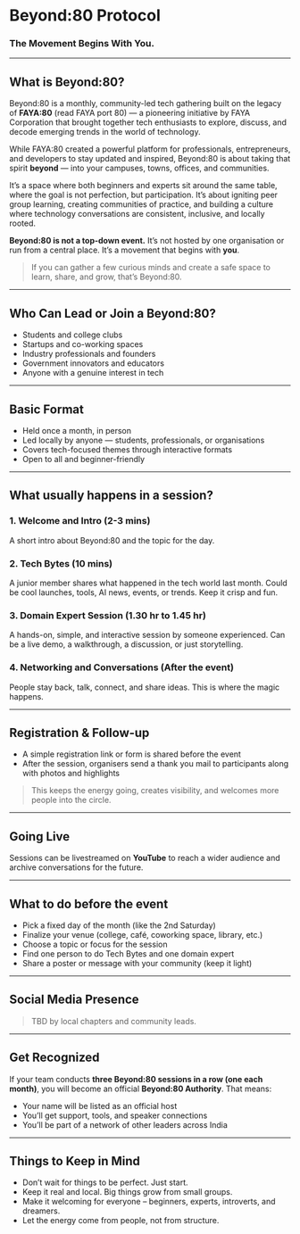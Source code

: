 # Beyond:80 Protocol

### The Movement Begins With You.

---

## What is Beyond:80?

Beyond:80 is a monthly, community-led tech gathering built on the legacy of **FAYA:80** (read FAYA port 80) — a pioneering initiative by FAYA Corporation that brought together tech enthusiasts to explore, discuss, and decode emerging trends in the world of technology.

While FAYA:80 created a powerful platform for professionals, entrepreneurs, and developers to stay updated and inspired, Beyond:80 is about taking that spirit **beyond** — into your campuses, towns, offices, and communities.

It’s a space where both beginners and experts sit around the same table, where the goal is not perfection, but participation. It’s about igniting peer group learning, creating communities of practice, and building a culture where technology conversations are consistent, inclusive, and locally rooted.

**Beyond:80 is not a top-down event.** It’s not hosted by one organisation or run from a central place. It’s a movement that begins with **you**.

> If you can gather a few curious minds and create a safe space to learn, share, and grow, that’s Beyond:80.

---

## Who Can Lead or Join a Beyond:80?

- Students and college clubs  
- Startups and co-working spaces  
- Industry professionals and founders  
- Government innovators and educators  
- Anyone with a genuine interest in tech  

---

## Basic Format

- Held once a month, in person  
- Led locally by anyone — students, professionals, or organisations  
- Covers tech-focused themes through interactive formats  
- Open to all and beginner-friendly  

---

## What usually happens in a session?

### 1. Welcome and Intro (2-3 mins)  
A short intro about Beyond:80 and the topic for the day.

### 2. Tech Bytes (10 mins)  
A junior member shares what happened in the tech world last month. Could be cool launches, tools, AI news, events, or trends. Keep it crisp and fun.

### 3. Domain Expert Session (1.30 hr to 1.45 hr)  
A hands-on, simple, and interactive session by someone experienced. Can be a live demo, a walkthrough, a discussion, or just storytelling.

### 4. Networking and Conversations (After the event)  
People stay back, talk, connect, and share ideas. This is where the magic happens.

---

## Registration & Follow-up

- A simple registration link or form is shared before the event  
- After the session, organisers send a thank you mail to participants along with photos and highlights  

> This keeps the energy going, creates visibility, and welcomes more people into the circle.

---

## Going Live

Sessions can be livestreamed on **YouTube** to reach a wider audience and archive conversations for the future.

---

## What to do before the event

- Pick a fixed day of the month (like the 2nd Saturday)  
- Finalize your venue (college, café, coworking space, library, etc.)  
- Choose a topic or focus for the session  
- Find one person to do Tech Bytes and one domain expert  
- Share a poster or message with your community (keep it light)  

---

## Social Media Presence

> TBD by local chapters and community leads.

---

## Get Recognized

If your team conducts **three Beyond:80 sessions in a row (one each month)**, you will become an official **Beyond:80 Authority**. That means:

- Your name will be listed as an official host  
- You’ll get support, tools, and speaker connections  
- You’ll be part of a network of other leaders across India  

---

## Things to Keep in Mind

- Don’t wait for things to be perfect. Just start.  
- Keep it real and local. Big things grow from small groups.  
- Make it welcoming for everyone – beginners, experts, introverts, and dreamers.  
- Let the energy come from people, not from structure.  
